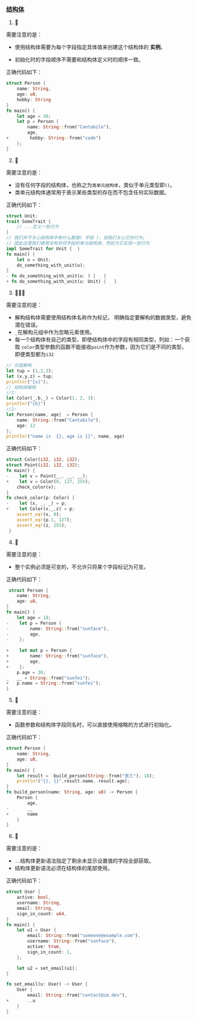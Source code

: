 ### [结构体](https://zh.practice.rs/compound-types/struct.html)

1. 🌟

需要注意的是：

- 使用结构体需要为每个字段指定具体值来创建这个结构体的 **实例**。

- 初始化时的字段顺序不需要和结构体定义时的顺序一致。

正确代码如下：

```rust
struct Person {
    name: String,
    age: u8,
    hobby: String
}
fn main() {
    let age = 30;
    let p = Person {
        name: String::from("Cantabile"),
        age,
+        hobby: String::from("code")
    };
} 
```

2. 🌟

需要注意的是：

- 没有任何字段的结构体，也称之为`类单元结构体`，类似于单元类型即`()`。
- 类单元结构体通常用于表示某些类型的存在而不包含任何实际数据。

正确代码如下：

```rust
struct Unit;
trait SomeTrait {
    // ...定义一些行为
}
// 我们并不关心结构体中有什么数据( 字段 )，但我们关心它的行为。
// 因此这里我们使用没有任何字段的单元结构体，然后为它实现一些行为
impl SomeTrait for Unit {  }
fn main() {
    let u = Unit;
    do_something_with_unit(u);
} 
- fn do_something_with_unit(u: ) {   }
+ fn do_something_with_unit(u: Unit) {   }
```

3. 🌟🌟🌟

需要注意的是：

- 解构结构体需要使用结构体名称作为标记， 明确指定要解构的数据类型，避免潜在错误。
- `_`在解构元组中作为忽略元素使用。
- 每一个结构体有自己的类型，即使结构体中的字段有相同类型，列如：一个获取 `color`类型参数的函数不能接收`point`作为参数，因为它们是不同的类型，即便类型都为`i32`

```rust
// 元组解构
let tup = (1,2,3);
let (x,y,z) = tup;
println!("{x}");
// 结构体解构
//1:
let Color(_,b,_) = Color(1, 2, 3);
println!("{b}")
//2:
let Person{name, age}  = Person {
    name: String::from("Cantabile"),
    age: 12
};
println!("name is  {}, age is {}", name, age)
```

正确代码如下：

```rust
struct Color(i32, i32, i32);
struct Point(i32, i32, i32);
fn main() {
-    let v = Point(__, __, __);
+    let v = Color(0, 127, 255);
    check_color(v);
}   
fn check_color(p: Color) {  
-    let (x, _, _) = p;
+    let Color(x,_,z) = p;
    assert_eq!(x, 0);
    assert_eq!(p.1, 127);
    assert_eq!(z, 255);
 }
```

4. 🌟

需要注意的是：

- 整个实例必须是可变的，不允许只将某个字段标记为可变。

正确代码如下：

```rust
 struct Person {
    name: String,
    age: u8,
}
fn main() {
    let age = 18;
-    let p = Person {
-        name: String::from("sunface"),
-        age,
-    };
    
+    let mut p = Person {
+        name: String::from("sunface"),
+        age,
+    };     
    p.age = 30;
_   __ = String::from("sunfei");
+   p.name = String::from("sunfei");
}
```

5. 🌟

需要注意的是：

- 函数参数和结构体字段同名时，可以直接使用缩略的方式进行初始化。

正确代码如下：

```rust
struct Person {
    name: String,
    age: u8,
}
fn main() {
    let result =  build_person(String::from("张三"), 18);
    println!("{}, {}",result.name, result.age);
} 
fn build_person(name: String, age: u8) -> Person {
    Person {
        age,
-       __
+       name
    }
}
```

6. 🌟

需要注意的是：

- `..`结构体更新语法指定了剩余未显示设置值的字段全部获取。
- 结构体更新语法必须在结构体的尾部使用。

正确代码如下：

```rust
struct User {
    active: bool,
    username: String,
    email: String,
    sign_in_count: u64,
}
fn main() {
    let u1 = User {
        email: String::from("someone@example.com"),
        username: String::from("sunface"),
        active: true,
        sign_in_count: 1,
    };

    let u2 = set_email(u1);
} 

fn set_email(u: User) -> User {
    User {
        email: String::from("contact@im.dev"),
+       ..u
    }
}
```

